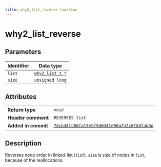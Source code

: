 ```yaml
---
title: why2_list_reverse function
---
```


<!--
This is part of WHY2
Copyright (C) 2022 Václav Šmejkal

This program is free software: you can redistribute it and/or modify
it under the terms of the GNU General Public License as published by
the Free Software Foundation, either version 3 of the License, or
(at your option) any later version.

This program is distributed in the hope that it will be useful,
but WITHOUT ANY WARRANTY; without even the implied warranty of
MERCHANTABILITY or FITNESS FOR A PARTICULAR PURPOSE.  See the
GNU General Public License for more details.

You should have received a copy of the GNU General Public License
along with this program.  If not, see <https://www.gnu.org/licenses/>.
-->

# why2_list_reverse

## Parameters

| Identifier | Data type                                                   |
| ---------- | ----------------------------------------------------------- |
| `list`     | [`why2_list_t *`](../../../../types/core/llist/why2_list_t) |
| `size`     | `unsigned long`                                             |

## Attributes

|                     |                                                                       |
| ------------------  | --------------------------------------------------------------------- |
| **Return type**     | `void`                                                                |
| **Header comment**  | `REVERSES list`                                                       |
| **Added in commit** | [`7dcbd4fc80fa13e5f9d0d4fe90a742c0f8dfab3d`](https://github.com/ENGO150/WHY2/commit/7dcbd4fc80fa13e5f9d0d4fe90a742c0f8dfab3d) |

## Description

Reverses node order in linked-list (`list`). `size` is size of nodes in `list`, because of the reallocations.